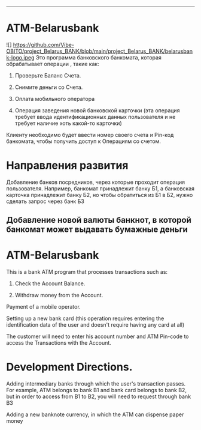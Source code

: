 ***********************************************************************************************************************************************************************
# ATM-Belarusbank
![] https://github.com/Vibe-OBITO/project_Belarus_BANK/blob/main/project_Belarus_BANK/belarusbank-logo.jpeg
Это программа банковского банкомата, которая обрабатывает операции , такие как:

1. Проверьте Баланс Счета.

2. Снимите деньги со Счета.

3. Оплата мобильного оператора 

4. Операция заведения новой банковской карточки (эта операция требует ввода идентификационных данных пользователя и не требует наличие хоть какой-то карточки)

Клиенту необходимо будет ввести номер своего счета и Pin-код банкомата, чтобы получить доступ к Операциям со счетом.


# Направления развития

Добавление банков посредников, через которые проходит операция пользователя. Например, банкомат принадлежит банку Б1, а банковская карточка принадлежит банку Б2, но чтобы обратиться из Б1 в Б2, нужно сделать запрос через банк Б3

Добавление новой валюты банкнот, в которой банкомат может выдавать бумажные деньги
-----------------------------------------------------------------------------------------------------------------------------------------------------------------------
# ATM-Belarusbank
This is a bank ATM program that processes transactions such as:

1. Check the Account Balance.

2. Withdraw money from the Account.

Payment of a mobile operator. 

Setting up a new bank card (this operation requires entering the identification data of the user and doesn't require having any card at all)

The customer will need to enter his account number and ATM Pin-code to access the Transactions with the Account.


# Development Directions.

Adding intermediary banks through which the user's transaction passes. For example, ATM belongs to bank B1 and bank card belongs to bank B2, but in order to access from B1 to B2, you will need to request through bank B3

Adding a new banknote currency, in which the ATM can dispense paper money
